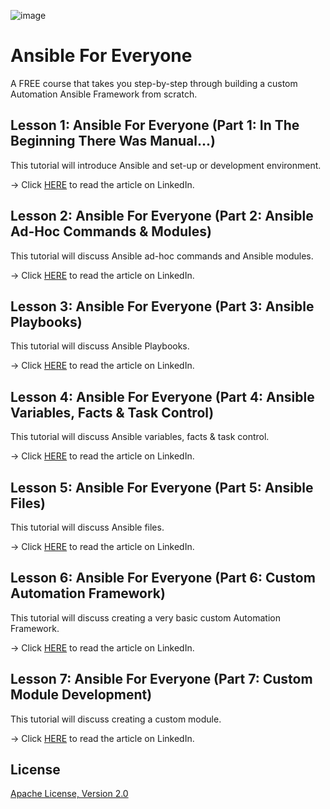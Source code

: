 ![image](https://github.com/mytechnotalent/Ansible-For-Everyone/blob/main/Ansible%20For%20Everyone.png?raw=true)

# Ansible For Everyone
A FREE course that takes you step-by-step through building a custom Automation Ansible Framework from scratch.

## Lesson 1: Ansible For Everyone (Part 1: In The Beginning There Was Manual...)
This tutorial will introduce Ansible and set-up or development environment.

-> Click [HERE](https://www.linkedin.com/pulse/lesson-1-ansible-everyone-part-beginning-manual-kevin-thomas/) to read the article on LinkedIn.

## Lesson 2: Ansible For Everyone (Part 2: Ansible Ad-Hoc Commands & Modules)
This tutorial will discuss Ansible ad-hoc commands and Ansible modules.

-> Click [HERE](https://www.linkedin.com/pulse/ansible-everyone-part-2-ad-hoc-commands-modules-kevin-thomas/) to read the article on LinkedIn.

## Lesson 3: Ansible For Everyone (Part 3: Ansible Playbooks)
This tutorial will discuss Ansible Playbooks.

-> Click [HERE](https://www.linkedin.com/pulse/ansible-everyone-part-3-playbooks-kevin-thomas/) to read the article on LinkedIn.

## Lesson 4: Ansible For Everyone (Part 4: Ansible Variables, Facts & Task Control)
This tutorial will discuss Ansible variables, facts & task control.

-> Click [HERE](https://www.linkedin.com/pulse/ansible-everyone-part-4-variables-facts-task-control-kevin-thomas/) to read the article on LinkedIn.

## Lesson 5: Ansible For Everyone (Part 5: Ansible Files)
This tutorial will discuss Ansible files.

-> Click [HERE](https://www.linkedin.com/pulse/ansible-everyone-part-5-files-kevin-thomas/) to read the article on LinkedIn.

## Lesson 6: Ansible For Everyone (Part 6: Custom Automation Framework)
This tutorial will discuss creating a very basic custom Automation Framework.

-> Click [HERE](https://www.linkedin.com/pulse/ansible-everyone-part-6-custom-automation-framework-kevin-thomas/) to read the article on LinkedIn.

## Lesson 7: Ansible For Everyone (Part 7: Custom Module Development)
This tutorial will discuss creating a custom module.

-> Click [HERE](https://www.linkedin.com/pulse/ansible-everyone-part-7-custom-module-development-kevin-thomas/) to read the article on LinkedIn.

## License
[Apache License, Version 2.0](https://www.apache.org/licenses/LICENSE-2.0)
